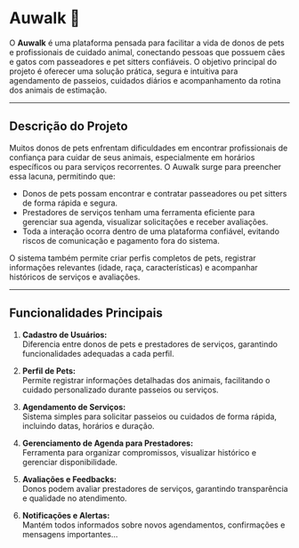 # Auwalk 🐾

O **Auwalk** é uma plataforma pensada para facilitar a vida de donos de pets e profissionais de cuidado animal, conectando pessoas que possuem cães e gatos com passeadores e pet sitters confiáveis. O objetivo principal do projeto é oferecer uma solução prática, segura e intuitiva para agendamento de passeios, cuidados diários e acompanhamento da rotina dos animais de estimação.

---

## Descrição do Projeto

Muitos donos de pets enfrentam dificuldades em encontrar profissionais de confiança para cuidar de seus animais, especialmente em horários específicos ou para serviços recorrentes. O Auwalk surge para preencher essa lacuna, permitindo que:

- Donos de pets possam encontrar e contratar passeadores ou pet sitters de forma rápida e segura.
- Prestadores de serviços tenham uma ferramenta eficiente para gerenciar sua agenda, visualizar solicitações e receber avaliações.
- Toda a interação ocorra dentro de uma plataforma confiável, evitando riscos de comunicação e pagamento fora do sistema.

O sistema também permite criar perfis completos de pets, registrar informações relevantes (idade, raça, características) e acompanhar históricos de serviços e avaliações.

---

## Funcionalidades Principais

1. **Cadastro de Usuários:**  
   Diferencia entre donos de pets e prestadores de serviços, garantindo funcionalidades adequadas a cada perfil.

2. **Perfil de Pets:**  
   Permite registrar informações detalhadas dos animais, facilitando o cuidado personalizado durante passeios ou serviços.

3. **Agendamento de Serviços:**  
   Sistema simples para solicitar passeios ou cuidados de forma rápida, incluindo datas, horários e duração.

4. **Gerenciamento de Agenda para Prestadores:**  
   Ferramenta para organizar compromissos, visualizar histórico e gerenciar disponibilidade.

5. **Avaliações e Feedbacks:**  
   Donos podem avaliar prestadores de serviços, garantindo transparência e qualidade no atendimento.

6. **Notificações e Alertas:**  
   Mantém todos informados sobre novos agendamentos, confirmações e mensagens importantes...

